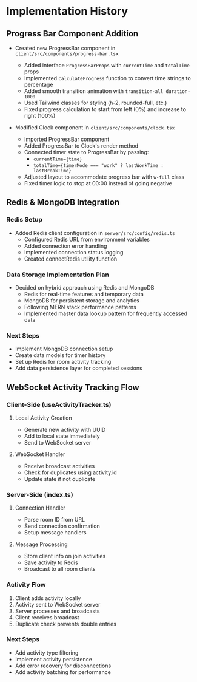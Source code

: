 # Implementation History

## Progress Bar Component Addition

- Created new ProgressBar component in `client/src/components/progress-bar.tsx`

  - Added interface `ProgressBarProps` with `currentTime` and `totalTime` props
  - Implemented `calculateProgress` function to convert time strings to percentage
  - Added smooth transition animation with `transition-all duration-1000`
  - Used Tailwind classes for styling (h-2, rounded-full, etc.)
  - Fixed progress calculation to start from left (0%) and increase to right (100%)

- Modified Clock component in `client/src/components/clock.tsx`
  - Imported ProgressBar component
  - Added ProgressBar to Clock's render method
  - Connected timer state to ProgressBar by passing:
    - `currentTime={time}`
    - `totalTime={timerMode === "work" ? lastWorkTime : lastBreakTime}`
  - Adjusted layout to accommodate progress bar with `w-full` class
  - Fixed timer logic to stop at 00:00 instead of going negative

## Redis & MongoDB Integration

### Redis Setup

- Added Redis client configuration in `server/src/config/redis.ts`
  - Configured Redis URL from environment variables
  - Added connection error handling
  - Implemented connection status logging
  - Created connectRedis utility function

### Data Storage Implementation Plan

- Decided on hybrid approach using Redis and MongoDB
  - Redis for real-time features and temporary data
  - MongoDB for persistent storage and analytics
  - Following MERN stack performance patterns
  - Implemented master data lookup pattern for frequently accessed data

### Next Steps

- Implement MongoDB connection setup
- Create data models for timer history
- Set up Redis for room activity tracking
- Add data persistence layer for completed sessions

## WebSocket Activity Tracking Flow

### Client-Side (useActivityTracker.ts)
1. Local Activity Creation
   - Generate new activity with UUID
   - Add to local state immediately
   - Send to WebSocket server

2. WebSocket Handler
   - Receive broadcast activities
   - Check for duplicates using activity.id
   - Update state if not duplicate

### Server-Side (index.ts)
1. Connection Handler
   - Parse room ID from URL
   - Send connection confirmation
   - Setup message handlers

2. Message Processing
   - Store client info on join activities
   - Save activity to Redis
   - Broadcast to all room clients

### Activity Flow
1. Client adds activity locally
2. Activity sent to WebSocket server
3. Server processes and broadcasts
4. Client receives broadcast
5. Duplicate check prevents double entries

### Next Steps
- Add activity type filtering
- Implement activity persistence
- Add error recovery for disconnections
- Add activity batching for performance
